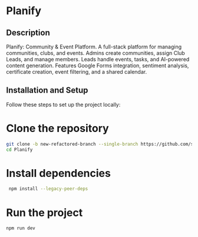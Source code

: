 # Planify

## Description
Planify: Community & Event Platform. A full-stack platform for managing communities, clubs, and events. Admins create communities, assign Club Leads, and manage members. Leads handle events, tasks, and AI-powered content generation. Features Google Forms integration, sentiment analysis, certificate creation, event filtering, and a shared calendar. 
## Installation and Setup

Follow these steps to set up the project locally:

# Clone the repository
```sh
git clone -b new-refactored-branch --single-branch https://github.com/sanjay-yadav-05/Planify.git
cd Planify
```

# Install dependencies
```sh
 npm install --legacy-peer-deps
```

# Run the project
```sh
npm run dev
```
